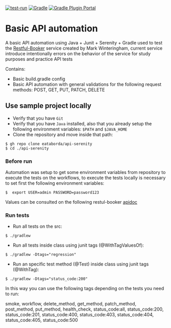 [![test-run](https://github.com/eataborda/api-serenity/actions/workflows/api-serenity-test-run.yml/badge.svg)](https://github.com/eataborda/api-serenity/actions/workflows/api-serenity-test-run.yml)
[![Gradle](https://img.shields.io/badge/Gradle-8.3-blue)](https://gradle.org/releases/)
[![Gradle Plugin Portal](https://img.shields.io/badge/serenity.gradle.plugin-3.9.8-blue)](https://plugins.gradle.org/plugin/net.serenity-bdd.serenity-gradle-plugin/3.9.8)

# Basic API automation 
A basic API automation using Java + Junit + Serenity + Gradle
used to test the [Restful-Booker](https://restful-booker.herokuapp.com/) service created by Mark Winteringham, current service introduce intentionally errors
on the behavior of the service for study purposes and practice API tests

Contains:
- Basic build.gradle config
- Basic API automation with general validations for the following request methods: POST, GET, PUT, PATCH, DELETE

## Use sample project locally
- Verify that you have `Git`
- Verify that you have `Java` installed, also that you already setup the following environment variables: `$PATH` and `$JAVA_HOME`
- Clone the repository and move inside that path:
```shellscript
$ gh repo clone eataborda/api-serenity
$ cd ./api-serenity
```
### Before run
Automation was setup to get some environment variables from repository to execute the tests on the workflows,
to execute the tests locally is necessary to set first the following environment variables:
```
$  export USER=admin PASSWORD=password123
```
Values can be consulted on the following restul-booker [apidoc](https://restful-booker.herokuapp.com/apidoc/index.html)

### Run tests
- Run all tests on the src:
```
$ ./gradlew
```
- Run all tests inside class using junit tags (@WithTagValuesOf):
```
$ ./gradlew -Dtags="regression"
```
- Run an specific test method (@Test) inside class using junit tags (@WithTag):
```
$ ./gradlew -Dtags="status_code:200"
```
In this way you can use the following tags depending on the tests you need to run:

smoke, workflow, delete_method, get_method, patch_method, post_method, put_method, health_check,
status_code:all, status_code:200, status_code:201, status_code:400, status_code:403, status_code:404,
status_code:405, status_code:500
